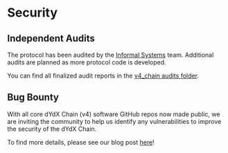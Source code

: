 # Security

## Independent Audits

The protocol has been audited by the [Informal Systems](https://informal.systems/) team. Additional audits are planned as more protocol code is developed.

You can find all finalized audit reports in the [v4_chain audits folder](https://github.com/dydxprotocol/v4-chain/tree/main/audits).

## Bug Bounty

With all core dYdX Chain (v4) software GitHub repos now made public, we are inviting the community to help us identify any vulnerabilities to improve the security of the dYdX Chain.

To find more details, please see our blog post [here](https://dydx.exchange/blog/dydx-bug-bounty-program)!
